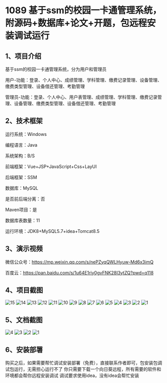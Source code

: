 # 1089 基于ssm的校园一卡通管理系统，附源码+数据库+论文+开题，包远程安装调试运行
## 1、项目介绍

基于ssm的校园一卡通管理系统，分为用户和管理员

用户-功能：登录、个人中心、成绩管理、学科管理、缴费记录管理、设备管理、缴费类型管理、设备借还管理、考勤管理

管理员-功能：登录、个人中心、用户表管理、成绩管理、学科管理、缴费记录管理、设备管理、缴费类型管理、设备借还管理、考勤管理

## 2、技术框架

运行系统：Windows

编程语言：Java

系统架构：B/S

前端框架：Vue+JSP+JavaScript+Css+LayUI

后端框架：SSM

数据库：MySQL

是否前后端分离：否

Maven项目：是

数据库表数量：11

运行环境：JDK8+MySQL5.7+idea+Tomcat8.5

## 3、演示视频

微信公众号：https://mp.weixin.qq.com/s/nePZyqQWLHyuw-Md6x3imQ 

百度云：https://pan.baidu.com/s/1u64E1riy0gvFNK28I3ytZQ?pwd=q118 

## 4、项目截图 

![15](https://javabscode.github.io/picx-images-hosting/1089-基于ssm的校园一卡通管理系统-附源码+数据库+论文+开题-包远程安装调试运行-运行截图/15.webp)
![14](https://javabscode.github.io/picx-images-hosting/1089-基于ssm的校园一卡通管理系统-附源码+数据库+论文+开题-包远程安装调试运行-运行截图/14.webp)
![13](https://javabscode.github.io/picx-images-hosting/1089-基于ssm的校园一卡通管理系统-附源码+数据库+论文+开题-包远程安装调试运行-运行截图/13.webp)
![12](https://javabscode.github.io/picx-images-hosting/1089-基于ssm的校园一卡通管理系统-附源码+数据库+论文+开题-包远程安装调试运行-运行截图/12.webp)
![11](https://javabscode.github.io/picx-images-hosting/1089-基于ssm的校园一卡通管理系统-附源码+数据库+论文+开题-包远程安装调试运行-运行截图/11.webp)
![10](https://javabscode.github.io/picx-images-hosting/1089-基于ssm的校园一卡通管理系统-附源码+数据库+论文+开题-包远程安装调试运行-运行截图/10.webp)
![9](https://javabscode.github.io/picx-images-hosting/1089-基于ssm的校园一卡通管理系统-附源码+数据库+论文+开题-包远程安装调试运行-运行截图/9.webp)
![8](https://javabscode.github.io/picx-images-hosting/1089-基于ssm的校园一卡通管理系统-附源码+数据库+论文+开题-包远程安装调试运行-运行截图/8.webp)
![7](https://javabscode.github.io/picx-images-hosting/1089-基于ssm的校园一卡通管理系统-附源码+数据库+论文+开题-包远程安装调试运行-运行截图/7.webp)
![6](https://javabscode.github.io/picx-images-hosting/1089-基于ssm的校园一卡通管理系统-附源码+数据库+论文+开题-包远程安装调试运行-运行截图/6.webp)
![5](https://javabscode.github.io/picx-images-hosting/1089-基于ssm的校园一卡通管理系统-附源码+数据库+论文+开题-包远程安装调试运行-运行截图/5.webp)
![4](https://javabscode.github.io/picx-images-hosting/1089-基于ssm的校园一卡通管理系统-附源码+数据库+论文+开题-包远程安装调试运行-运行截图/4.webp)
![3](https://javabscode.github.io/picx-images-hosting/1089-基于ssm的校园一卡通管理系统-附源码+数据库+论文+开题-包远程安装调试运行-运行截图/3.webp)
![2](https://javabscode.github.io/picx-images-hosting/1089-基于ssm的校园一卡通管理系统-附源码+数据库+论文+开题-包远程安装调试运行-运行截图/2.webp)
![1](https://javabscode.github.io/picx-images-hosting/1089-基于ssm的校园一卡通管理系统-附源码+数据库+论文+开题-包远程安装调试运行-运行截图/1.webp)














## 5、文档截图

![4](https://javabscode.github.io/picx-images-hosting/1089-基于ssm的校园一卡通管理系统-附源码+数据库+论文+开题-包远程安装调试运行-文档截图/4.webp)
![3](https://javabscode.github.io/picx-images-hosting/1089-基于ssm的校园一卡通管理系统-附源码+数据库+论文+开题-包远程安装调试运行-文档截图/3.webp)
![2](https://javabscode.github.io/picx-images-hosting/1089-基于ssm的校园一卡通管理系统-附源码+数据库+论文+开题-包远程安装调试运行-文档截图/2.webp)
![1](https://javabscode.github.io/picx-images-hosting/1089-基于ssm的校园一卡通管理系统-附源码+数据库+论文+开题-包远程安装调试运行-文档截图/1.webp)



## 6、安装部署

购买之后，如果需要帮忙调试安装部署（免费），直接联系作者即可，包安装包调试包运行，无需担心运行不了
你只需要下载一个向日葵远程，所有需要的软件和环境都会帮你远程安装调试
调试要求使用idea，没有idea会帮忙安装
